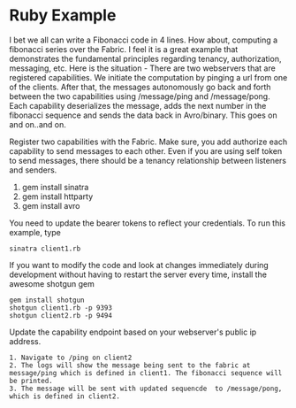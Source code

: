 Ruby Example
====

I bet we all can write a Fibonacci code in 4 lines. How about, computing a fibonacci series over the Fabric. I feel it is a great example that demonstrates the fundamental principles regarding tenancy, authorization, messaging, etc. Here is the situation - There are two webservers that are registered capabilities. We initiate the computation by pinging a url from one of the clients. After that, the messages autonomously go back and forth between the two capabilities using /message/ping and /message/pong. Each capability deserializes the message, adds the next number in the fibonacci sequence and sends the data back in Avro/binary. This goes on and on..and on.

Register two capabilities with the Fabric. Make sure, you add authorize each capability to send messages to each other. Even if you are using self token to send messages, there should be a tenancy relationship between listeners and senders.


1. gem install sinatra
2. gem install httparty
3. gem install avro

You need to update the bearer tokens to reflect your credentials. To run this example, type

	sinatra client1.rb
	
If you want to modify the code and look at changes immediately during development without having to restart the server every time, install the awesome shotgun gem
	
	gem install shotgun
	shotgun client1.rb -p 9393
	shotgun client2.rb -p 9494
	
Update the capability endpoint based on your webserver's public ip address. 

	1. Navigate to /ping on client2
	2. The logs will show the message being sent to the fabric at message/ping which is defined in client1. The fibonacci sequence will be printed.
	3. The message will be sent with updated sequencde  to /message/pong, which is defined in client2.
	
